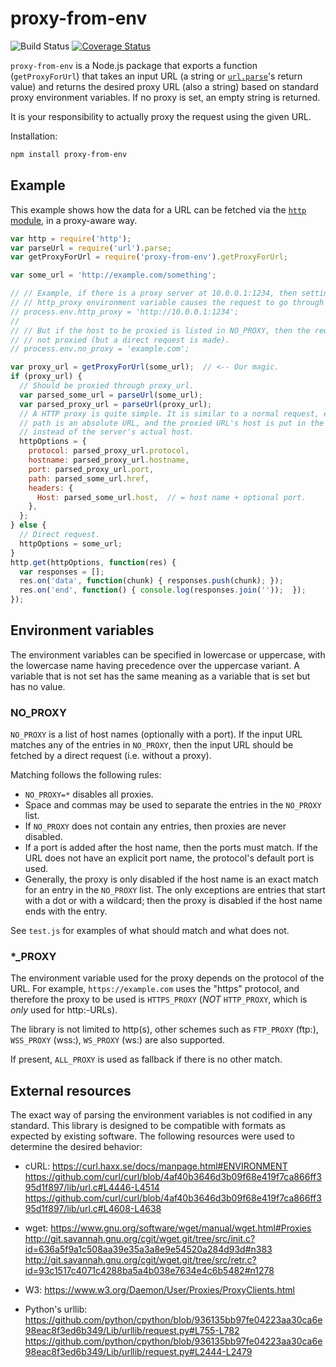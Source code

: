 # proxy-from-env

![Build Status](https://github.com/Rob--W/proxy-from-env/actions/workflows/run-tests.yaml/badge.svg?branch=master)
[![Coverage Status](https://coveralls.io/repos/github/Rob--W/proxy-from-env/badge.svg?branch=master)](https://coveralls.io/github/Rob--W/proxy-from-env?branch=master)

`proxy-from-env` is a Node.js package that exports a function (`getProxyForUrl`)
that takes an input URL (a string or
[`url.parse`](https://nodejs.org/docs/latest/api/url.html#url_url_parsing)'s
return value) and returns the desired proxy URL (also a string) based on
standard proxy environment variables. If no proxy is set, an empty string is
returned.

It is your responsibility to actually proxy the request using the given URL.

Installation:

```sh
npm install proxy-from-env
```

## Example
This example shows how the data for a URL can be fetched via the
[`http` module](https://nodejs.org/api/http.html), in a proxy-aware way.

```javascript
var http = require('http');
var parseUrl = require('url').parse;
var getProxyForUrl = require('proxy-from-env').getProxyForUrl;

var some_url = 'http://example.com/something';

// // Example, if there is a proxy server at 10.0.0.1:1234, then setting the
// // http_proxy environment variable causes the request to go through a proxy.
// process.env.http_proxy = 'http://10.0.0.1:1234';
// 
// // But if the host to be proxied is listed in NO_PROXY, then the request is
// // not proxied (but a direct request is made).
// process.env.no_proxy = 'example.com';

var proxy_url = getProxyForUrl(some_url);  // <-- Our magic.
if (proxy_url) {
  // Should be proxied through proxy_url.
  var parsed_some_url = parseUrl(some_url);
  var parsed_proxy_url = parseUrl(proxy_url);
  // A HTTP proxy is quite simple. It is similar to a normal request, except the
  // path is an absolute URL, and the proxied URL's host is put in the header
  // instead of the server's actual host.
  httpOptions = {
    protocol: parsed_proxy_url.protocol,
    hostname: parsed_proxy_url.hostname,
    port: parsed_proxy_url.port,
    path: parsed_some_url.href,
    headers: {
      Host: parsed_some_url.host,  // = host name + optional port.
    },
  };
} else {
  // Direct request.
  httpOptions = some_url;
}
http.get(httpOptions, function(res) {
  var responses = [];
  res.on('data', function(chunk) { responses.push(chunk); });
  res.on('end', function() { console.log(responses.join(''));  });
});

```

## Environment variables
The environment variables can be specified in lowercase or uppercase, with the
lowercase name having precedence over the uppercase variant. A variable that is
not set has the same meaning as a variable that is set but has no value.

### NO\_PROXY

`NO_PROXY` is a list of host names (optionally with a port). If the input URL
matches any of the entries in `NO_PROXY`, then the input URL should be fetched
by a direct request (i.e. without a proxy).

Matching follows the following rules:

- `NO_PROXY=*` disables all proxies.
- Space and commas may be used to separate the entries in the `NO_PROXY` list.
- If `NO_PROXY` does not contain any entries, then proxies are never disabled.
- If a port is added after the host name, then the ports must match. If the URL
  does not have an explicit port name, the protocol's default port is used.
- Generally, the proxy is only disabled if the host name is an exact match for
  an entry in the `NO_PROXY` list. The only exceptions are entries that start
  with a dot or with a wildcard; then the proxy is disabled if the host name
  ends with the entry.

See `test.js` for examples of what should match and what does not.

### \*\_PROXY

The environment variable used for the proxy depends on the protocol of the URL.
For example, `https://example.com` uses the "https" protocol, and therefore the
proxy to be used is `HTTPS_PROXY` (_NOT_ `HTTP_PROXY`, which is _only_ used for
http:-URLs).

The library is not limited to http(s), other schemes such as
`FTP_PROXY` (ftp:),
`WSS_PROXY` (wss:),
`WS_PROXY` (ws:)
are also supported.

If present, `ALL_PROXY` is used as fallback if there is no other match.


## External resources
The exact way of parsing the environment variables is not codified in any
standard. This library is designed to be compatible with formats as expected by
existing software.
The following resources were used to determine the desired behavior:

- cURL:
  https://curl.haxx.se/docs/manpage.html#ENVIRONMENT  
  https://github.com/curl/curl/blob/4af40b3646d3b09f68e419f7ca866ff395d1f897/lib/url.c#L4446-L4514  
  https://github.com/curl/curl/blob/4af40b3646d3b09f68e419f7ca866ff395d1f897/lib/url.c#L4608-L4638  

- wget: 
  https://www.gnu.org/software/wget/manual/wget.html#Proxies  
  http://git.savannah.gnu.org/cgit/wget.git/tree/src/init.c?id=636a5f9a1c508aa39e35a3a8e9e54520a284d93d#n383  
  http://git.savannah.gnu.org/cgit/wget.git/tree/src/retr.c?id=93c1517c4071c4288ba5a4b038e7634e4c6b5482#n1278  

- W3:
  https://www.w3.org/Daemon/User/Proxies/ProxyClients.html  

- Python's urllib:
  https://github.com/python/cpython/blob/936135bb97fe04223aa30ca6e98eac8f3ed6b349/Lib/urllib/request.py#L755-L782  
  https://github.com/python/cpython/blob/936135bb97fe04223aa30ca6e98eac8f3ed6b349/Lib/urllib/request.py#L2444-L2479
